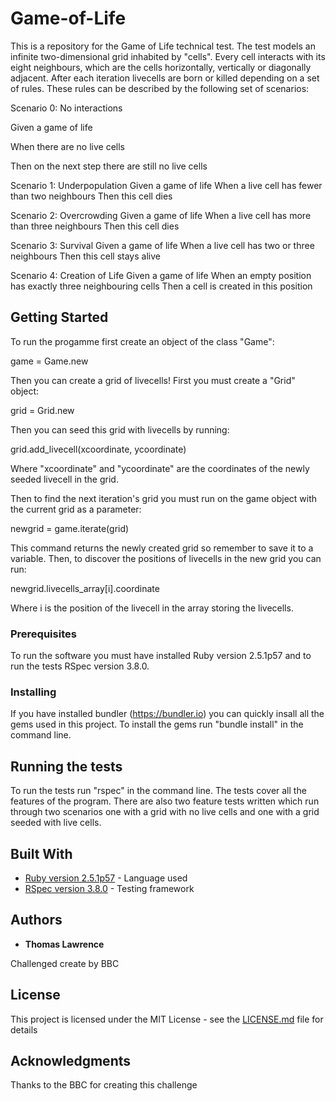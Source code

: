 # Game-of-Life

This is a repository for the Game of Life technical test. The test models an infinite two-dimensional grid inhabited by "cells". Every cell interacts with its eight neighbours, which are the cells horizontally, vertically or diagonally adjacent. After each iteration livecells are born or killed depending on a set of rules. These rules can be described by the following set of scenarios: 

Scenario 0: No interactions

Given a game of life 

When there are no live cells 

Then on the next step there are still no live cells

Scenario 1: Underpopulation 
Given a game of life 
When a live cell has fewer than two neighbours 
Then this cell dies

Scenario 2: Overcrowding 
Given a game of life 
When a live cell has more than three neighbours 
Then this cell dies

Scenario 3: Survival 
Given a game of life 
When a live cell has two or three neighbours 
Then this cell stays alive

Scenario 4: Creation of Life 
Given a game of life 
When an empty position has exactly three neighbouring cells 
Then a cell is created in this position

## Getting Started

To run the progamme first create an object of the class "Game":

game = Game.new

Then you can create a grid of livecells! First you must create a "Grid" object:

grid = Grid.new

Then you can seed this grid with livecells by running:

grid.add_livecell(xcoordinate, ycoordinate)

Where "xcoordinate" and "ycoordinate" are the coordinates of the newly seeded livecell in the grid.

Then to find the next iteration's grid you must run on the game object with the current grid as a parameter:

newgrid = game.iterate(grid)

This command returns the newly created grid so remember to save it to a variable. Then, to discover the positions of livecells in the new grid you can run:

newgrid.livecells_array[i].coordinate

Where i is the position of the livecell in the array storing the livecells.


### Prerequisites

To run the software you must have installed Ruby version 2.5.1p57 and to run the tests RSpec version 3.8.0.

### Installing

If you have installed bundler (https://bundler.io) you can quickly insall all the gems used in this project. To install the gems run "bundle install" in the command line.

## Running the tests

To run the tests run "rspec" in the command line. The tests cover all the features of the program. There are also two feature tests written which run through two scenarios one with a grid with no live cells and one with a grid seeded with live cells.

## Built With

* [Ruby version 2.5.1p57](http://www.dropwizard.io/1.0.2/docs/) - Language used
* [RSpec version 3.8.0](http://rspec.info) - Testing framework

## Authors

* **Thomas Lawrence**

Challenged create by BBC

## License

This project is licensed under the MIT License - see the [LICENSE.md](LICENSE.md) file for details

## Acknowledgments

Thanks to the BBC for creating this challenge

